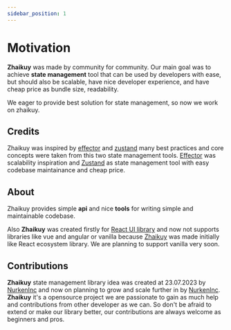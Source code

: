 ```yaml
---
sidebar_position: 1
---
```


# Motivation

**Zhaikuy** was made by community for community. Our main goal was to achieve **state management** tool that can be used by developers with ease, but should also be scalable, have nice developer experience, and have cheap price as bundle size, readability.

We eager to provide best solution for state management, so now we work on zhaikuy.

## Credits
Zhaikuy was inspired by [effector](https://effector.dev) and [zustand](https://zustand.dev) many best practices and core concepts were taken from this two state management tools. [Effector](https://effector.dev) was scalability inspiration and [Zustand](https://zustand.dev) as state management tool with easy codebase maintainance and cheap price.

## About
Zhaikuy provides simple **api** and nice **tools** for writing simple and maintainable codebase.

Also **Zhaikuy** was created firstly for [React UI library](https://react.dev) and now not supports libraries like vue and angular or vanilla because [Zhaikuy](https://zhaikuy.dev) was made initially like React ecosystem library. We are planning to support vanilla very soon.

## Contributions
**Zhaikuy** state management library idea was created at 23.07.2023 by [NurkenInc](https://github.com/NurkenInc) and now on planning to grow and scale further in by [NurkenInc](https://github.com/NurkenInc). **Zhaikuy** it's a opensource project we are passionate to gain as much help and contributions from other developer as we can. So don't be afraid to extend or make our library better, our contributions are always welcome as beginners and pros.